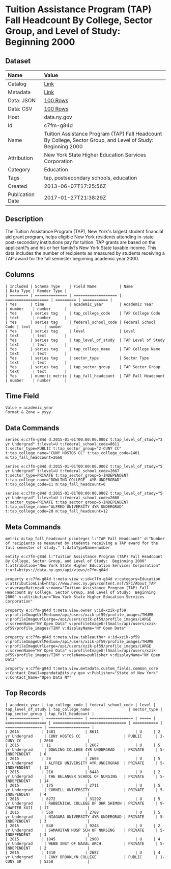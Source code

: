 # Tuition Assistance Program (TAP) Fall Headcount By College, Sector Group, and Level of Study: Beginning 2000

## Dataset

| Name | Value |
| :--- | :---- |
| Catalog | [Link](https://catalog.data.gov/dataset/tuition-assistance-program-tap-fall-headcount-by-college-sector-group-and-level-of-study-2) |
| Metadata | [Link](https://data.ny.gov/api/views/c7fm-g84d) |
| Data: JSON | [100 Rows](https://data.ny.gov/api/views/c7fm-g84d/rows.json?max_rows=100) |
| Data: CSV | [100 Rows](https://data.ny.gov/api/views/c7fm-g84d/rows.csv?max_rows=100) |
| Host | data.ny.gov |
| Id | c7fm-g84d |
| Name | Tuition Assistance Program (TAP) Fall Headcount By College, Sector Group, and Level of Study: Beginning 2000 |
| Attribution | New York State Higher Education Services Corporation |
| Category | Education |
| Tags | tap, postsecondary schools, education |
| Created | 2013-06-07T17:25:56Z |
| Publication Date | 2017-01-27T21:38:29Z |

## Description

The Tuition Assistance Program (TAP), New York's largest student financial aid grant program, helps eligible New York residents attending in-state post-secondary institutions pay for tuition.  TAP grants are based on the applicant?s and his or her family?s New York State taxable income.  This data includes the number of recipients as measured by students receiving a TAP award for the fall semester beginning academic year 2000.

## Columns

```ls
| Included | Schema Type    | Field Name          | Name                | Data Type | Render Type |
| ======== | ============== | =================== | =================== | ========= | =========== |
| Yes      | time           | academic_year       | Academic Year       | number    | number      |
| Yes      | series tag     | tap_college_code    | TAP College Code    | text      | number      |
| Yes      | series tag     | federal_school_code | Federal School Code | text      | number      |
| Yes      | series tag     | level               | Level               | text      | text        |
| Yes      | series tag     | tap_level_of_study  | TAP Level of Study  | text      | text        |
| Yes      | series tag     | tap_college_name    | TAP College Name    | text      | text        |
| Yes      | series tag     | sector_type         | Sector Type         | text      | text        |
| Yes      | series tag     | tap_sector_group    | TAP Sector Group    | text      | text        |
| Yes      | numeric metric | tap_fall_headcount  | TAP Fall Headcount  | number    | number      |
```

## Time Field

```ls
Value = academic_year
Format & Zone = yyyy
```

## Data Commands

```ls
series e:c7fm-g84d d:2015-01-01T00:00:00.000Z t:tap_level_of_study="2 yr Undergrad" t:level=U t:federal_school_code=8611 t:sector_type=PUBLIC t:tap_sector_group="2-CUNY CC" t:tap_college_name="CUNY HOSTOS CC" t:tap_college_code=1401 m:tap_fall_headcount=2660

series e:c7fm-g84d d:2015-01-01T00:00:00.000Z t:tap_level_of_study="5 yr Undergrad" t:level=U t:federal_school_code=2667 t:sector_type=PRIVATE t:tap_sector_group=5-INDEPENDENT t:tap_college_name="DOWLING COLLEGE  4YR UNDERGRAD" t:tap_college_code=11 m:tap_fall_headcount=6

series e:c7fm-g84d d:2015-01-01T00:00:00.000Z t:tap_level_of_study="5 yr Undergrad" t:level=U t:federal_school_code=2668 t:sector_type=PRIVATE t:tap_sector_group=5-INDEPENDENT t:tap_college_name="ALFRED UNIVERSITY 4YR UNDERGRAD" t:tap_college_code=20 m:tap_fall_headcount=12
```

## Meta Commands

```ls
metric m:tap_fall_headcount p:integer l:"TAP Fall Headcount" d:"Number of recipients as measured by students receiving a TAP award for the fall semester of study." t:dataTypeName=number

entity e:c7fm-g84d l:"Tuition Assistance Program (TAP) Fall Headcount By College, Sector Group, and Level of Study:  Beginning 2000" t:attribution="New York State Higher Education Services Corporation" t:url=https://data.ny.gov/api/views/c7fm-g84d

property e:c7fm-g84d t:meta.view v:id=c7fm-g84d v:category=Education v:attributionLink=http://www.hesc.ny.gov/content.nsf/SFC/About_TAP v:averageRating=0 v:name="Tuition Assistance Program (TAP) Fall Headcount By College, Sector Group, and Level of Study:  Beginning 2000" v:attribution="New York State Higher Education Services Corporation"

property e:c7fm-g84d t:meta.view.owner v:id=xzik-pf59 v:profileImageUrlMedium=/api/users/xzik-pf59/profile_images/THUMB v:profileImageUrlLarge=/api/users/xzik-pf59/profile_images/LARGE v:screenName="NY Open Data" v:profileImageUrlSmall=/api/users/xzik-pf59/profile_images/TINY v:displayName="NY Open Data"

property e:c7fm-g84d t:meta.view.tableauthor v:id=xzik-pf59 v:profileImageUrlMedium=/api/users/xzik-pf59/profile_images/THUMB v:profileImageUrlLarge=/api/users/xzik-pf59/profile_images/LARGE v:screenName="NY Open Data" v:profileImageUrlSmall=/api/users/xzik-pf59/profile_images/TINY v:roleName=publisher v:displayName="NY Open Data"

property e:c7fm-g84d t:meta.view.metadata.custom_fields.common_core v:Contact_Email=opendata@its.ny.gov v:Publisher="State of New York" v:Contact_Name="Open Data NY"
```

## Top Records

```ls
| academic_year | tap_college_code | federal_school_code | level | tap_level_of_study | tap_college_name                 | sector_type | tap_sector_group | tap_fall_headcount | 
| ============= | ================ | =================== | ===== | ================== | ================================ | =========== | ================ | ================== | 
| 2015          | 1401             | 8611                | U     | 2 yr Undergrad     | CUNY HOSTOS CC                   | PUBLIC      | 2-CUNY CC        | 2660               | 
| 2015          | 11               | 2667                | U     | 5 yr Undergrad     | DOWLING COLLEGE 4YR UNDERGRAD    | PRIVATE     | 5-INDEPENDENT    | 6                  | 
| 2015          | 20               | 2668                | U     | 5 yr Undergrad     | ALFRED UNIVERSITY 4YR UNDERGRAD  | PRIVATE     | 5-INDEPENDENT    | 12                 | 
| 2015          | 210              | 6448                | U     | 2 yr Undergrad     | THE BELANGER SCHOOL OF NURSING   | PRIVATE     | 5-INDEPENDENT    | 14                 | 
| 2015          | 175              | 2711                | U     | 5 yr Undergrad     | CORNELL UNIVERSITY               | PRIVATE     | 5-INDEPENDENT    | 4                  | 
| 2015          | 8272             | 31292               | U     | 5 yr Undergrad     | RABBINICAL COLLEGE OF OHR SHIMON | PRIVATE     | 9-CHAPTER XXII   | 17                 | 
| 2015          | 560              | 2788                | U     | 5 yr Undergrad     | NIAGARA UNIVERSITY 4YR UNDERGRAD | PRIVATE     | 5-INDEPENDENT    | 3                  | 
| 2015          | 840              | 9248                | U     | 2 yr Undergrad     | SAMARITAN HOSP SCH OF NURSING    | PRIVATE     | 5-INDEPENDENT    | 3                  | 
| 2015          | 1045             | 2900                | U     | 4 yr Undergrad     | WEBB INST OF NAVAL ARCH.         | PRIVATE     | 5-INDEPENDENT    | 2                  | 
| 2015          | 1410             | 2687                | U     | 4 yr Undergrad     | CUNY BROOKLYN COLLEGE            | PUBLIC      | 1-CUNY SR        | 5258               | 
```